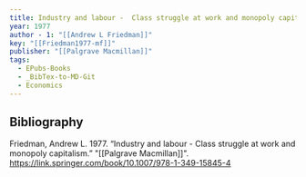 ```yaml
---
title: Industry and labour -  Class struggle at work and monopoly capitalism
year: 1977
author - 1: "[[Andrew L Friedman]]"
key: "[[Friedman1977-mf]]"
publisher: "[[Palgrave Macmillan]]"
tags:
  - EPubs-Books
  - _BibTex-to-MD-Git
  - Economics
---
```


## Bibliography
Friedman, Andrew L. 1977. “Industry and labour -  Class struggle at work and monopoly capitalism.” "[[Palgrave Macmillan]]". https://link.springer.com/book/10.1007/978-1-349-15845-4